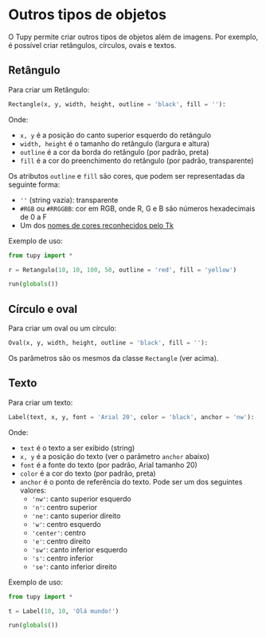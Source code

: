 # Outros tipos de objetos

O Tupy permite criar outros tipos de objetos além de imagens. Por exemplo, é possível criar retângulos, círculos, ovais e textos.

## Retângulo

Para criar um Retângulo:

```python
Rectangle(x, y, width, height, outline = 'black', fill = ''):
```

Onde:

- `x, y` é a posição do canto superior esquerdo do retângulo
- `width, height` é o tamanho do retângulo (largura e altura)
- `outline` é a cor da borda do retângulo (por padrão, preta)
- `fill` é a cor do preenchimento do retângulo (por padrão, transparente)

Os atributos `outline` e `fill` são cores, que podem ser representadas da seguinte forma:

- `''` (string vazia): transparente
- `#RGB` ou `#RRGGBB`: cor em RGB, onde R, G e B são números hexadecimais de 0 a F
- Um dos [nomes de cores reconhecidos pelo Tk](https://www.tcl.tk/man/tcl/TkCmd/colors.html)

Exemplo de uso:

```python
from tupy import *

r = Retangulo(10, 10, 100, 50, outline = 'red', fill = 'yellow')

run(globals())
```

## Círculo e oval

Para criar um oval ou um círculo:

```python
Oval(x, y, width, height, outline = 'black', fill = ''):
```

Os parâmetros são os mesmos da classe `Rectangle` (ver acima).

## Texto

Para criar um texto:

```python
Label(text, x, y, font = 'Arial 20', color = 'black', anchor = 'nw'):
```

Onde:

- `text` é o texto a ser exibido (string)
- `x, y` é a posição do texto (ver o parâmetro `anchor` abaixo)
- `font` é a fonte do texto (por padrão, Arial tamanho 20)
- `color` é a cor do texto (por padrão, preta)
- `anchor` é o ponto de referência do texto. Pode ser um dos seguintes valores:
    - `'nw'`: canto superior esquerdo
    - `'n'`: centro superior
    - `'ne'`: canto superior direito
    - `'w'`: centro esquerdo
    - `'center'`: centro
    - `'e'`: centro direito
    - `'sw'`: canto inferior esquerdo
    - `'s'`: centro inferior
    - `'se'`: canto inferior direito

Exemplo de uso:

```python
from tupy import *

t = Label(10, 10, 'Olá mundo!')

run(globals())
```

